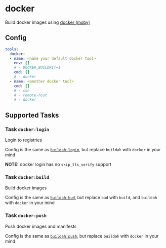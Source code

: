 # docker

Build docker images using [docker (moby)](https://github.com/moby/moby)

## Config

```yaml
tools:
  docker:
  - name: <name your default docker tool>
    env: []
    # - DOCKER_BUILDKIT=1
    cmd: []
    # - docker
  - name: <another docker tool>
    cmd: []
    # - ssh
    # - remote-host
    # - docker
```

## Supported Tasks

### Task `docker:login`

Login to registries

Config is the same as [`buildah:login`](./buildah.md#task-buildahlogin), but replace `buildah` with `docker` in your mind

__NOTE:__ docker login has no `skip_tls_verify` support

### Task `docker:build`

Build docker images

Config is the same as [`buildah:bud`](./buildah.md#task-buildahbud), but replace `bud` with `build`, and `buildah` with `docker` in your mind

### Task `docker:push`

Push docker images and manifests

Config is the same as [`buildah:push`](./buildah.md#task-buildahpush), but replace `buildah` with `docker` in your mind
